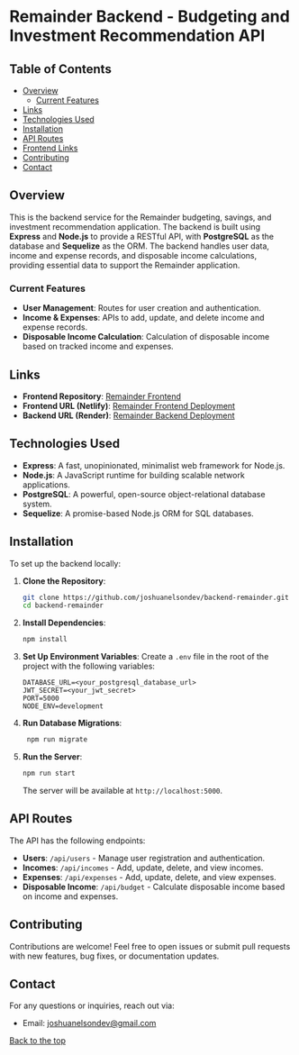 # Remainder Backend - Budgeting and Investment Recommendation API

## Table of Contents

- [Overview](#overview)
  - [Current Features](#current-features)
- [Links](#links)
- [Technologies Used](#technologies-used)
- [Installation](#installation)
- [API Routes](#api-routes)
- [Frontend Links](#frontend-links)
- [Contributing](#contributing)
- [Contact](#contact)

## Overview

This is the backend service for the Remainder budgeting, savings, and investment recommendation application. The backend is built using **Express** and **Node.js** to provide a RESTful API, with **PostgreSQL** as the database and **Sequelize** as the ORM. The backend handles user data, income and expense records, and disposable income calculations, providing essential data to support the Remainder application.

### Current Features

- **User Management**: Routes for user creation and authentication.
- **Income & Expenses**: APIs to add, update, and delete income and expense records.
- **Disposable Income Calculation**: Calculation of disposable income based on tracked income and expenses.

## Links

- **Frontend Repository**: [Remainder Frontend](https://github.com/joshuanelsondev/frontend-remainder)
- **Frontend URL (Netlify)**: [Remainder Frontend Deployment](https://remainderinvest.netlify.app/)
- **Backend URL (Render)**: [Remainder Backend Deployment](https://backend-remainder.onrender.com)

## Technologies Used

- **Express**: A fast, unopinionated, minimalist web framework for Node.js.
- **Node.js**: A JavaScript runtime for building scalable network applications.
- **PostgreSQL**: A powerful, open-source object-relational database system.
- **Sequelize**: A promise-based Node.js ORM for SQL databases.

## Installation

To set up the backend locally:

1. **Clone the Repository**:

   ```bash
   git clone https://github.com/joshuanelsondev/backend-remainder.git
   cd backend-remainder
   ```

2. **Install Dependencies**:

   ```bash
   npm install
   ```

3. **Set Up Environment Variables**:
   Create a `.env` file in the root of the project with the following variables:

   ```
   DATABASE_URL=<your_postgresql_database_url>
   JWT_SECRET=<your_jwt_secret>
   PORT=5000
   NODE_ENV=development
   ```

4. **Run Database Migrations**:

   ```bash
    npm run migrate
   ```

5. **Run the Server**:
   ```bash
   npm run start
   ```
   The server will be available at `http://localhost:5000`.

## API Routes

The API has the following endpoints:

- **Users**: `/api/users` - Manage user registration and authentication.
- **Incomes**: `/api/incomes` - Add, update, delete, and view incomes.
- **Expenses**: `/api/expenses` - Add, update, delete, and view expenses.
- **Disposable Income**: `/api/budget` - Calculate disposable income based on income and expenses.

## Contributing

Contributions are welcome! Feel free to open issues or submit pull requests with new features, bug fixes, or documentation updates.

## Contact

For any questions or inquiries, reach out via:

- Email: joshuanelsondev@gmail.com

[Back to the top](#table-of-contents)

